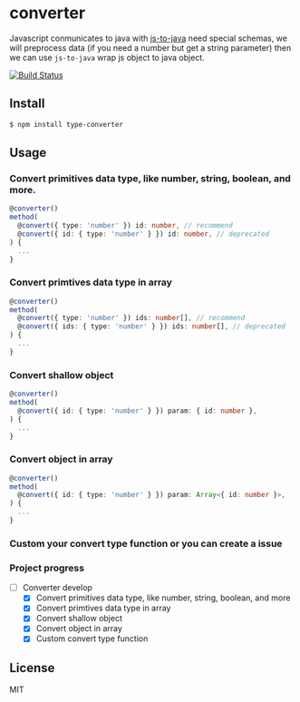 converter
=========
Javascript conmunicates to java with [js-to-java](https://github.com/node-modules/js-to-java) need special schemas, we will preprocess data (if you need a number but get a string parameter) then we can use `js-to-java` wrap js object to java object.

[![Build Status](https://travis-ci.org/shinken008/converter.svg?branch=master)](https://travis-ci.org/shinken008/converter)

## Install
```sh
$ npm install type-converter
```
## Usage
### Convert primitives data type, like number, string, boolean, and more.
```ts
@converter()
method(
  @convert({ type: 'number' }) id: number, // recommend
  @convert({ id: { type: 'number' } }) id: number, // deprecated
) {
  ...
}
```

### Convert primtives data type in array
```ts
@converter()
method(
  @convert({ type: 'number' }) ids: number[], // recommend
  @convert({ ids: { type: 'number' } }) ids: number[], // deprecated
) {
  ...
}
```

### Convert shallow object
```ts
@converter()
method(
  @convert({ id: { type: 'number' } }) param: { id: number },
) {
  ...
}
```

### Convert object in array
```ts
@converter()
method(
  @convert({ id: { type: 'number' } }) param: Array<{ id: number }>,
) {
  ...
}
```

### Custom your convert type function or you can create a issue

### Project progress
- [ ] Converter develop
  - [x] Convert primitives data type, like number, string, boolean, and more
  - [x] Convert primtives data type in array
  - [x] Convert shallow object
  - [x] Convert object in array
  - [x] Custom convert type function

## License

MIT
